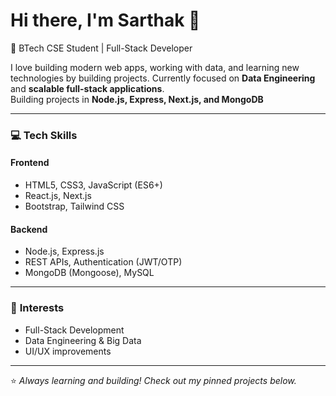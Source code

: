# Hi there, I'm Sarthak 👋  

🚀 BTech CSE Student | Full-Stack Developer 

I love building modern web apps, working with data, and learning new technologies by building projects. Currently focused on **Data Engineering** and **scalable full-stack applications**.  
Building projects in **Node.js, Express, Next.js, and MongoDB**   

---

### 💻 **Tech Skills**

#### **Frontend**
- HTML5, CSS3, JavaScript (ES6+)
- React.js, Next.js
- Bootstrap, Tailwind CSS  

#### **Backend**
- Node.js, Express.js
- REST APIs, Authentication (JWT/OTP)
- MongoDB (Mongoose), MySQL  

---

### 🎯 **Interests**
- Full-Stack Development  
- Data Engineering & Big Data  
- UI/UX improvements

---

⭐️ *Always learning and building! Check out my pinned projects below.*  
